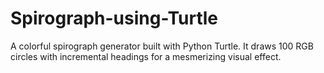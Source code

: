 # Spirograph-using-Turtle
A colorful spirograph generator built with Python Turtle. It draws 100 RGB circles with incremental headings for a mesmerizing visual effect.
